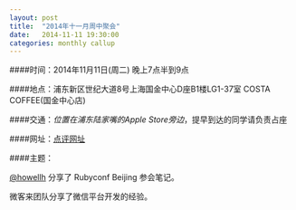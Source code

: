 ```yaml
---
layout: post
title:  "2014年十一月周中聚会"
date:   2014-11-11 19:30:00
categories: monthly callup
---
```


####时间：2014年11月11日(周二) 晚上7点半到9点

####地点：浦东新区世纪大道8号上海国金中心D座B1楼LG1-37室 COSTA COFFEE(国金中心店)

####交通：*位置在浦东陆家嘴的Apple Store旁边*，提早到达的同学请负责占座

####网址：[点评网址](http://www.dianping.com/shop/4600640)

####主题：

[@howellh](https://ruby-china.org/howellh) 分享了 Rubyconf Beijing 参会笔记。

微客来团队分享了微信平台开发的经验。


